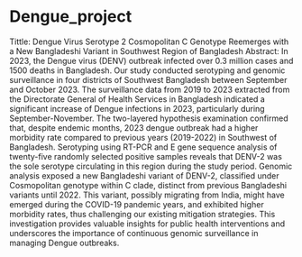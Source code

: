 # Dengue_project
Tittle: Dengue Virus Serotype 2 Cosmopolitan C Genotype Reemerges with a New Bangladeshi Variant in Southwest Region of Bangladesh
Abstract:
In 2023, the Dengue virus (DENV) outbreak infected over 0.3 million cases and 1500 deaths in Bangladesh. Our study conducted serotyping and genomic surveillance in four districts of Southwest Bangladesh between September and October 2023. The surveillance data from 2019 to 2023 extracted from the Directorate General of Health Services in Bangladesh indicated a significant increase of Dengue infections in 2023, particularly during September-November. The two-layered hypothesis examination confirmed that, despite endemic months, 2023 dengue outbreak had a higher morbidity rate compared to previous years (2019-2022) in Southwest of Bangladesh. Serotyping using RT-PCR and E gene sequence analysis of twenty-five randomly selected positive samples reveals that DENV-2 was the sole serotype circulating in this region during the study period. Genomic analysis exposed a new Bangladeshi variant of DENV-2, classified under Cosmopolitan genotype within C clade, distinct from previous Bangladeshi variants until 2022. This variant, possibly migrating from India, might have emerged during the COVID-19 pandemic years, and exhibited higher morbidity rates, thus challenging our existing mitigation strategies. This investigation provides valuable insights for public health interventions and underscores the importance of continuous genomic surveillance in managing Dengue outbreaks.

